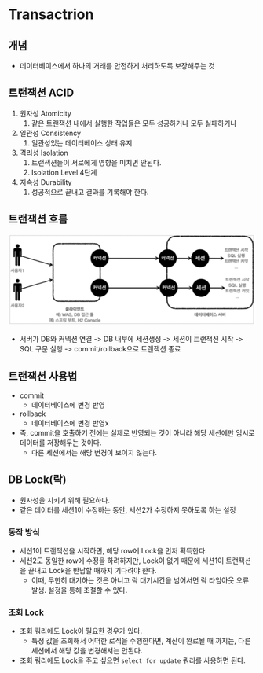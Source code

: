 # Transactrion

## 개념
- 데이터베이스에서 하나의 거래를 안전하게 처리하도록 보장해주는 것

## 트랜잭션 ACID

1. 원자성 Atomicity
   1. 같은 트랜잭션 내에서 실행한 작업들은 모두 성공하거나 모두 실패하거나
2. 일관성 Consistency
   1. 일관성있는 데이터베이스 상태 유지
3. 격리성 Isolation
   1. 트랜잭션들이 서로에게 영향을 미치면 안된다.
   2. Isolation Level 4단계
4. 지속성 Durability
   1. 성공적으로 끝내고 결과를 기록해야 한다.

## 트랜잭션 흐름

![dbsession](../Images/DB/dbsession.png)

- 서버가 DB와 커넥션 연결 -> DB 내부에 세션생성 -> 세션이 트랜잭션 시작 -> SQL 구문 실행 -> commit/rollback으로 트랜잭션 종료

## 트랜잭션 사용법

- commit
  - 데이터베이스에 변경 반영
- rollback
  - 데이터베이스에 변경 반영x
- 즉, commit을 호출하기 전에는 실제로 반영되는 것이 아니라 해당 세션에만 임시로 데이터를 저장해두는 것이다.
  - 다른 세션에서는 해당 변경이 보이지 않는다.


## DB Lock(락)

- 원자성을 지키기 위해 필요하다.
- 같은 데이터를 세션1이 수정하는 동안, 세션2가 수정하지 못하도록 하는 설정

### 동작 방식

- 세션1이 트랜잭션을 시작하면, 해당 row에 Lock을 먼저 획득한다.
- 세션2도 동일한 row에 수정을 하려하지만, Lock이 없기 때문에 세션1이 트랜잭션을 끝내고 Lock을 반납할 때까지 기다려야 한다.
  - 이때, 무한히 대기하는 것은 아니고 락 대기시간을 넘어서면 락 타임아웃 오류 발생. 설정을 통해 조절할 수 있다.


### 조회 Lock
- 조회 쿼리에도 Lock이 필요한 경우가 있다.
  - 특정 값을 조회해서 어떠한 로직을 수행한다면, 계산이 완료될 때 까지는, 다른 세션에서 해당 값을 변경해서는 안된다.
- 조회 쿼리에도 Lock을 주고 싶으면 `select for update` 쿼리를 사용하면 된다.
